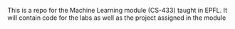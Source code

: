 This is a repo for the Machine Learning module (CS-433) taught in EPFL. It will contain code for the labs as well as the project assigned in the module
